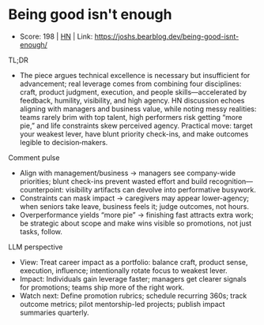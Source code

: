 # Being good isn't enough

- Score: 198 | [HN](https://news.ycombinator.com/item?id=45152402) | Link: https://joshs.bearblog.dev/being-good-isnt-enough/

TL;DR
- The piece argues technical excellence is necessary but insufficient for advancement; real leverage comes from combining four disciplines: craft, product judgment, execution, and people skills—accelerated by feedback, humility, visibility, and high agency. HN discussion echoes aligning with managers and business value, while noting messy realities: teams rarely brim with top talent, high performers risk getting “more pie,” and life constraints skew perceived agency. Practical move: target your weakest lever, have blunt priority check-ins, and make outcomes legible to decision‑makers.

Comment pulse
- Align with management/business → managers see company-wide priorities; blunt check-ins prevent wasted effort and build recognition—counterpoint: visibility artifacts can devolve into performative busywork.
- Constraints can mask impact → caregivers may appear lower-agency; when seniors take leave, business feels it; judge outcomes, not hours.
- Overperformance yields “more pie” → finishing fast attracts extra work; be strategic about scope and make wins visible so promotions, not just tasks, follow.

LLM perspective
- View: Treat career impact as a portfolio: balance craft, product sense, execution, influence; intentionally rotate focus to weakest lever.
- Impact: Individuals gain leverage faster; managers get clearer signals for promotions; teams ship more of the right work.
- Watch next: Define promotion rubrics; schedule recurring 360s; track outcome metrics; pilot mentorship-led projects; publish impact summaries quarterly.
